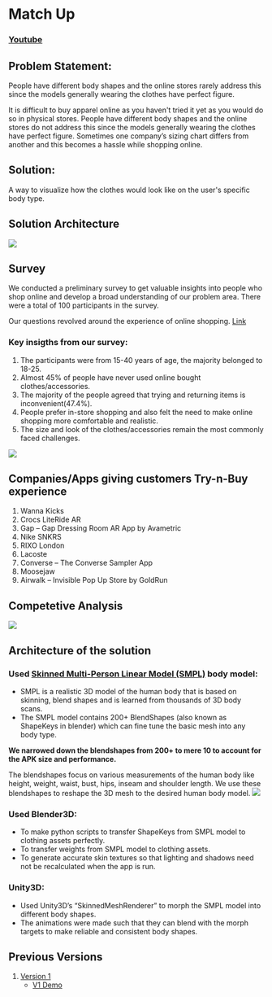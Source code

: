 # Match Up
### [Youtube](https://youtu.be/hhkWJi1OR1U)
## Problem Statement:
People have different body shapes and the online stores rarely address this since the models generally wearing the clothes have perfect figure.

It is difficult to buy apparel online as you haven't tried it yet as you would do so in physical stores. People have different body shapes and the online stores do not address this since the models generally wearing the clothes have perfect figure. Sometimes one company’s sizing chart differs from another and this becomes a hassle while shopping online.
## Solution:
A way to visualize how the clothes would look like on the user's specific body type.
## Solution Architecture
<img src="https://github.com/SudeepRed/MatchUp_V2/blob/main/Images/Architecture.svg">

## Survey
We conducted a preliminary survey to get valuable insights into people who shop online and develop a broad understanding of our problem area. There were a total of 100 participants in the survey.

Our questions revolved around the experience of online shopping.
[Link](https://docs.google.com/forms/d/12WyTBNDkLx_l6Ltsf7nzvqyBInZtQHw4eLOcp1K0tYI/edit)
### Key insigths from our survey:
1. The participants were from 15-40 years of age, the majority belonged to 18-25.
2. Almost 45% of people have never used online bought clothes/accessories. 
3. The majority of the people agreed that trying and returning items is inconvenient(47.4%).
4. People prefer in-store shopping and also felt the need to make online shopping more comfortable and realistic.
5. The size and look of the clothes/accessories remain the most commonly faced challenges. 
<img src="https://github.com/SudeepRed/MatchUp_V2/blob/main/Images/GFrom_summary.svg">

## Companies/Apps giving customers Try-n-Buy experience
1. Wanna Kicks
2. Crocs LiteRide AR
3. Gap – Gap Dressing Room AR App by Avametric
4. Nike SNKRS
5. RIXO London
6. Lacoste
7. Converse – The Converse Sampler App
8. Moosejaw
9. Airwalk – Invisible Pop Up Store by GoldRun

## Competetive Analysis
<img src="https://github.com/SudeepRed/MatchUp_V2/blob/main/Images/Table.svg">

## Architecture of the solution

### Used [Skinned Multi-Person Linear Model (SMPL)](https://smpl.is.tue.mpg.de/) body model:
- SMPL is a realistic 3D model of the human body that is based on skinning, blend shapes and is learned from thousands of 3D body scans.
- The SMPL model contains 200+ BlendShapes (also known as ShapeKeys in blender) which can fine tune the basic mesh into any body type.

**We narrowed down the blendshapes from 200+ to mere 10 to account for the APK size and performance.** 

The blendshapes focus on various measurements of the human body like height, weight, waist, bust, hips, inseam and shoulder length.
We use these blendshapes to reshape the 3D mesh to the desired human body model.
<img src="https://github.com/SudeepRed/MatchUp_V2/blob/main/Images/Ex.svg">
### Used Blender3D:
- To make python scripts to transfer ShapeKeys from SMPL model to clothing assets perfectly.
- To transfer weights from SMPL model to clothing assets.
- To generate accurate skin textures so that lighting and shadows need not be recalculated when the app is run.
### Unity3D:
- Used Unity3D’s “SkinnedMeshRenderer” to morph the SMPL model into different body shapes.
- The animations were made such that they can blend with the morph targets to make reliable and consistent body shapes.

## Previous Versions
1. [Version 1](https://github.com/SudeepRed/MatchUp) 
    - [V1 Demo](https://www.youtube.com/watch?v=ss9RnIUmpm0)











